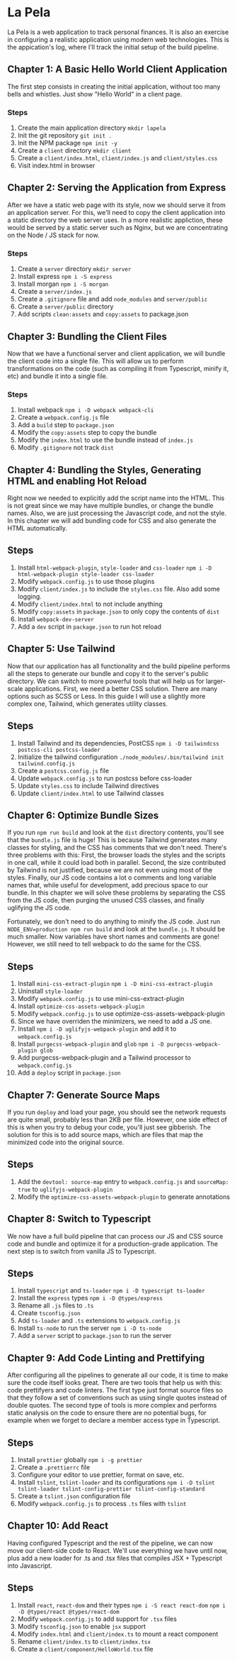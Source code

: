 # La Pela

La Pela is a web application to track personal finances. It is also an exercise
in configuring a realistic application using modern web technologies. This is
the appication's log, where I'll track the initial setup of the build pipeline.

## Chapter 1: A Basic Hello World Client Application

The first step consists in creating the initial application, without too many
bells and whistles. Just show "Hello World" in a client page.

### Steps
1. Create the main application directory `mkdir lapela`
2. Init the git repository `git init .`
3. Init the NPM package `npm init -y`
4. Create a `client` directory `mkdir client`
5. Create a `client/index.html`, `client/index.js` and `client/styles.css`
6. Visit index.html in browser

## Chapter 2: Serving the Application from Express

After we have a static web page with its style, now we should serve it from an
application server. For this, we'll need to copy the client application into a
static directory the web server uses. In a more realistic appliction, these
would be served by a static server such as Nginx, but we are concentrating on
the Node / JS stack for now.

### Steps
1. Create a `server` directory `mkdir server`
2. Install express `npm i -S express`
3. Install morgan `npm i -S morgan`
4. Create a `server/index.js`
5. Create a `.gitignore` file and add `node_modules` and `server/public`
6. Create a `server/public` directory
7. Add scripts `clean:assets` and `copy:assets` to package.json


## Chapter 3: Bundling the Client Files

Now that we have a functional server and client application, we will bundle the
client code into a single file. This will allow us to perform transformations on
the code (such as compiling it from Typescript, minify it, etc) and bundle it
into a single file.

### Steps
1. Install webpack `npm i -D webpack webpack-cli`
2. Create a `webpack.config.js` file
3. Add a `build` step to `package.json`
4. Modify the `copy:assets` step to copy the bundle
5. Modify the `index.html` to use the bundle instead of `index.js`
6. Modify `.gitignore` not track `dist`

## Chapter 4: Bundling the Styles, Generating HTML and enabling Hot Reload

Right now we needed to explicitly add the script name into the HTML. This is not
great since we may have multiple bundles, or change the bundle names. Also, we
are just processing the Javascript code, and not the style. In this chapter we
will add bundling code for CSS and also generate the HTML automatically.

## Steps
1. Install `html-webpack-plugin`, `style-loader` and `css-loader` `npm i -D html-webpack-plugin style-loader css-loader`
2. Modify `webpack.config.js` to use those plugins
3. Modify `client/index.js` to include the `styles.css` file. Also add some logging.
4. Modify `client/index.html` to not include anything
5. Modify `copy:assets` in `package.json` to only copy the contents of `dist`
6. Install `webpack-dev-server`
7. Add a `dev` script in `package.json` to run hot reload

## Chapter 5: Use Tailwind

Now that our application has all functionality and the build pipeline performs
all the steps to generate our bundle and copy it to the server's public
directory. We can switch to more powerful tools that will help us for
larger-scale applications. First, we need a better CSS solution. There are many
options such as SCSS or Less. In this guide I will use a slightly more complex
one, Tailwind, which generates utility classes.

## Steps
1. Install Tailwind and its dependencies, PostCSS `npm i -D tailwindcss postcss-cli postcss-loader`
2. Initialize the tailwind configuration `./node_modules/.bin/tailwind init tailwind.config.js`
3. Create a `postcss.config.js` file
4. Update `webpack.config.js` to run postcss before css-loader
5. Update `styles.css` to include Tailwind directives
6. Update `client/index.html` to use Tailwind classes

## Chapter 6: Optimize Bundle Sizes

If you run `npm run build` and look at the `dist` directory contents, you'll see
that the `bundle.js` file is huge! This is because Tailwind generates many
classes for styling, and the CSS has comments that we don't need. There's three
problems with this: First, the browser loads the styles and the scripts in one
call, while it could load both in parallel. Second, the size contributed by
Tailwind is not justified, because we are not even using most of the
styles. Finally, our JS code contains a lot o comments and long variable names
that, while useful for development, add precious space to our bundle. In this
chapter we will solve these problems by separating the CSS from the JS code,
then purging the unused CSS classes, and finally uglifying the JS code.

Fortunately, we don't need to do anything to minify the JS code. Just run
`NODE_ENV=production npm run build` and look at the `bundle.js`. It should be
much smaller. Now variables have short names and comments are gone! However, we
still need to tell webpack to do the same for the CSS.

## Steps
1. Install `mini-css-extract-plugin` `npm i -D mini-css-extract-plugin`
2. Uninstall `style-loader`
3. Modify `webpack.config.js` to use mini-css-extract-plugin
4. Install `optimize-css-assets-webpack-plugin`
5. Modify `webpack.config.js` to use optimize-css-assets-webpack-plugin
6. Since we have overriden the minimizers, we need to add a JS one.
7. Install `npm i -D uglifyjs-webpack-plugin` and add it to `webpack.config.js`
8. Install `purgecss-webpack-plugin` and `glob` `npm i -D purgecss-webpack-plugin glob`
9. Add purgecss-webpack-plugin and a Tailwind processor to `webpack.config.js`
10. Add a `deploy` script in `package.json`

## Chapter 7: Generate Source Maps

If you run `deploy` and load your page, you should see the network requests are
quite small, probably less than 2KB per file. However, one side effect of this
is when you try to debug your code, you'll just see gibberish. The solution for
this is to add source maps, which are files that map the minimized code into the
original source.

## Steps
1. Add the `devtool: source-map` entry to `webpack.config.js` and `sourceMap: true` to `uglifyjs-webpack-plugin`
2. Modify the `optimize-css-assets-webpack-plugin` to generate annotations

## Chapter 8: Switch to Typescript

We now have a full build pipeline that can process our JS and CSS source code
and bundle and optimize it for a production-grade application. The next step is
to switch from vanilla JS to Typescript.

## Steps
1. Install `typescript` and `ts-loader` `npm i -D typescript ts-loader`
2. Install the `express` types `npm i -D @types/express`
3. Rename all `.js` files to `.ts`
4. Create `tsconfig.json`
5. Add `ts-loader` and `.ts` extensions to `webpack.config.js`
6. Install `ts-node` to run the server `npm i -D ts-node`
7. Add a `server` script to `package.json` to run the server

## Chapter 9: Add Code Linting and Prettifying

After configuring all the pipelines to generate all our code, it is time to make
sure the code itself looks great. There are two tools that help us with this:
code prettifyers and code linters. The first type just format source files so
that they follow a set of conventions such as using single quotes instead of
double quotes. The second type of tools is more complex and performs static
analysis on the code to ensure there are no potential bugs, for example when we
forget to declare a member access type in Typescript.

## Steps
1. Install `prettier` globally `npm i -g prettier`
2. Create a `.prettierrc` file
3. Configure your editor to use prettier, format on save, etc.
4. Install `tslint`, `tslint-loader` and its configurations `npm i -D tslint tslint-loader tslint-config-prettier tslint-config-standard`
5. Create a `tslint.json` configuration file
6. Modify `webpack.config.js` to process `.ts` files with `tslint`

## Chapter 10: Add React

Having configured Typescript and the rest of the pipeline, we can now move our
client-side code to React. We'll use everything we have until now, plus add a
new loader for .ts and .tsx files that compiles JSX + Typescript into Javascript.

## Steps
1. Install `react`, `react-dom` and their types `npm i -S react react-dom` `npm i -D @types/react @types/react-dom`
2. Modify `webpack.config.js` to add support for `.tsx` files
3. Modify `tsconfig.json` to enable `jsx` support
4. Modify `index.html` and `client/index.ts` to mount a react component
5. Rename `client/index.ts` to `client/index.tsx`
6. Create a `client/component/HelloWorld.tsx` file
